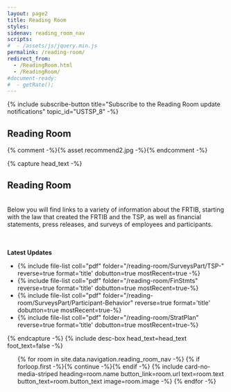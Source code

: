 ```yaml
---
layout: page2
title: Reading Room
styles:
sidenav: reading_room_nav
scripts:
#  - /assets/js/jquery.min.js
permalink: /reading-room/
redirect_from:
  - /ReadingRoom.html
  - /ReadingRoom/
#document-ready:
#  - getRate();
---
```


{% include subscribe-button title="Subscribe to the Reading Room update notifications" topic_id="USTSP_8" -%}

## Reading Room

{% comment -%}{% asset recommend2.jpg -%}{% endcomment -%}

{% capture head_text -%}
<h2 class="usa-card__heading">Reading Room</h2>
<br>
Below you will find links to a variety of information about the FRTIB, starting with the law that created the FRTIB and the TSP, as well as financial statements, press releases, and surveys of employees and participants.

<br><br>
<strong>Latest Updates</strong>

<ul>
<li>{% include file-list coll="pdf" folder="/reading-room/SurveysPart/TSP-" reverse=true format='title' dobutton=true mostRecent=true -%}</li>
<li>{% include file-list coll="pdf" folder="/reading-room/FinStmts" reverse=true format='title' dobutton=true mostRecent=true-%}</li>
<li>{% include file-list coll="pdf" folder="/reading-room/SurveysPart/Participant-Behavior" reverse=true format='title' dobutton=true mostRecent=true-%}</li>
<li>{% include file-list coll="pdf" folder="/reading-room/StratPlan" reverse=true format='title' dobutton=true mostRecent=true-%}</li>
</ul>
{% endcapture -%}
{% include desc-box head_text=head_text foot_text=false -%}


<!-- cards starts here -->
<ul class="usa-card-group">
{% for room in site.data.navigation.reading_room_nav -%}
{% if forloop.first -%}{% continue -%}{% endif -%}
{% include card-no-media-striped heading=room.name button_link=room.url
      text=room.text button_text=room.button_text image=room.image -%}
{% endfor -%}
</ul>
<!-- end of cards -->

<!-- CONTENT END -->
